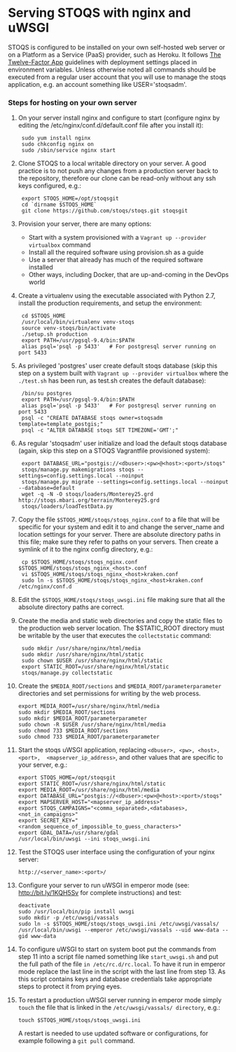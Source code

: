 Serving STOQS with nginx and uWSGI
==================================

STOQS is configured to be installed on your own self-hosted web server or on a 
Platform as a Service (PaaS) provider, such as Heroku.  It follows
[The Twelve-Factor App](http://12factor.net/) guidelines with deployment 
settings placed in environment variables.  Unless otherwise noted all commands
should be executed from a regular user account that you will use to manage
the stoqs application, e.g. an account something like USER='stoqsadm'.

### Steps for hosting on your own server

1. On your server install nginx and configure to start (configure nginx
   by editing the /etc/nginx/conf.d/default.conf file after you install it):

        sudo yum install nginx
        sudo chkconfig nginx on
        sudo /sbin/service nginx start

2. Clone STOQS to a local writable directory on your server. A good practice
   is to not push any changes from a production server back to the repository,
   therefore our clone can be read-only without any ssh keys configured, e.g.:

        export STOQS_HOME=/opt/stoqsgit
        cd `dirname $STOQS_HOME`
        git clone https://github.com/stoqs/stoqs.git stoqsgit

3. Provision your server, there are many options: 

    * Start with a system provisioned with a `Vagrant up --provider virtualbox` command
    * Install all the required software using provision.sh as a guide
    * Use a server that already has much of the required software installed
    * Other ways, including Docker, that are up-and-coming in the DevOps world

4. Create a virtualenv using the executable associated with Python 2.7, install 
   the production requirements, and setup the environment:
   
        cd $STOQS_HOME 
        /usr/local/bin/virtualenv venv-stoqs
        source venv-stoqs/bin/activate
        ./setup.sh production
        export PATH=/usr/pgsql-9.4/bin:$PATH
        alias psql='psql -p 5433'   # For postgresql server running on port 5433

5. As privileged 'postgres' user create default stoqs database (skip this step on
   a system built with `Vagrant up --provider virtualbox` where the `./test.sh`
   has been run, as test.sh creates the default database):

        /bin/su postgres
        export PATH=/usr/pgsql-9.4/bin:$PATH
        alias psql='psql -p 5433'   # For postgresql server running on port 5433
        psql -c "CREATE DATABASE stoqs owner=stoqsadm template=template_postgis;"
        psql -c "ALTER DATABASE stoqs SET TIMEZONE='GMT';"

6. As regular 'stoqsadm' user initialize and load the default stoqs database (again,
   skip this step on a STOQS Vagrantfile provisioned system):

        export DATABASE_URL="postgis://<dbuser>:<pw>@<host>:<port>/stoqs"
        stoqs/manage.py makemigrations stoqs --settings=config.settings.local --noinput
        stoqs/manage.py migrate --settings=config.settings.local --noinput --database=default
        wget -q -N -O stoqs/loaders/Monterey25.grd http://stoqs.mbari.org/terrain/Monterey25.grd
        stoqs/loaders/loadTestData.py

7. Copy the file `$STOQS_HOME/stoqs/stoqs_nginx.conf` to a file that will be
   specific for your system and edit it to and change the server_name
   and location settings for your server.  There are absolute directory paths in 
   this file; make sure they refer to paths on your servers.  Then create a
   symlink of it to the nginx config directory, e.g.:

        cp $STOQS_HOME/stoqs/stoqs_nginx.conf $STOQS_HOME/stoqs/stoqs_nginx_<host>.conf
        vi $STOQS_HOME/stoqs/stoqs_nginx_<host>kraken.conf
        sudo ln -s $STOQS_HOME/stoqs/stoqs_nginx_<host>kraken.conf /etc/nginx/conf.d

8. Edit the `$STOQS_HOME/stoqs/stoqs_uwsgi.ini` file making sure that all the 
   absolute directory paths are correct.

9. Create the media and static web directories and copy the static files to the 
   production web server location. The $STATIC_ROOT directory must be writable 
   by the user that executes the `collectstatic` command:

        sudo mkdir /usr/share/nginx/html/media
        sudo mkdir /usr/share/nginx/html/static
        sudo chown $USER /usr/share/nginx/html/static
        export STATIC_ROOT=/usr/share/nginx/html/static
        stoqs/manage.py collectstatic

10. Create the `$MEDIA_ROOT/sections` and `$MEDIA_ROOT/parameterparameter`
    directories and set permissions for writing by the web process. 

        export MEDIA_ROOT=/usr/share/nginx/html/media
        sudo mkdir $MEDIA_ROOT/sections
        sudo mkdir $MEDIA_ROOT/parameterparameter
        sudo chown -R $USER /usr/share/nginx/html/media
        sudo chmod 733 $MEDIA_ROOT/sections
        sudo chmod 733 $MEDIA_ROOT/parameterparameter


11. Start the stoqs uWSGI application, replacing `<dbuser>, <pw>, <host>, <port>, 
    <mapserver_ip_address>`, and other values that are specific to your 
    server, e.g.:

        export STOQS_HOME=/opt/stoqsgit
        export STATIC_ROOT=/usr/share/nginx/html/static
        export MEDIA_ROOT=/usr/share/nginx/html/media
        export DATABASE_URL="postgis://<dbuser>:<pw>@<host>:<port>/stoqs"
        export MAPSERVER_HOST="<mapserver_ip_address>"
        export STOQS_CAMPAIGNS="<comma_separated>,<databases>,<not_in_campaigns>"
        export SECRET_KEY="<random_sequence_of_impossible_to_guess_characters>"
        export GDAL_DATA=/usr/share/gdal
        /usr/local/bin/uwsgi --ini stoqs_uwsgi.ini

12. Test the STOQS user interface using the configuration of your nginx server:

        http://<server_name>:<port>/

13. Configure your server to run uWSGI in emperor mode (see: http://bit.ly/1KQH5Sv
    for complete instructions) and test:

        deactivate
        sudo /usr/local/bin/pip install uwsgi
        sudo mkdir -p /etc/uwsgi/vassals
        sudo ln -s $STOQS_HOME/stoqs/stoqs_uwsgi.ini /etc/uwsgi/vassals/
        /usr/local/bin/uwsgi --emperor /etc/uwsgi/vassals --uid www-data --gid www-data

14. To configure uWSGI to start on system boot put the commands from step 11 into 
    a script file named something like `start_uwsgi.sh` and put the full path of the file
    `in /etc/rc.d/rc.local`.  To have it run in emperor mode replace the last line 
    in the script with the last line from step 13.  As this script contains keys 
    and database credentials take appropriate steps to protect it from prying eyes.

15. To restart a production uWSGI server running in emperor mode simply `touch`
    the file that is linked in the `/etc/uwsgi/vassals/ directory`, e.g.:

        touch $STOQS_HOME/stoqs/stoqs_uwsgi.ini

    A restart is needed to use updated software or configurations, for example
    following a `git pull` command.

